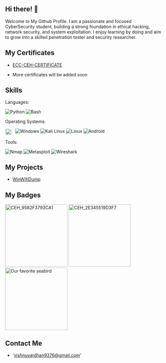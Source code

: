 ## Hi there! 👋

Welcome to My Github Profile.
I am a passionate and focused CyberSecurity student, building a strong foundation in ethical hacking, network security, and system exploitation. I enjoy learning by doing and aim to grow into a skilled penetration tester and security researcher.

## My Certificates
- <a href="https://drive.google.com/file/d/1kxxEByn6HF1QXGv0kXeOJXYfZIbv2TeS/view?usp=sharing" target="_blank"> ECC-CEH-CERTIFICATE </a>

- More certificates will be added soon

## Skills
Languages:

![Python](https://img.shields.io/badge/Python-1e1e1e?logo=python)
![Bash](https://img.shields.io/badge/Bash-1e1e1e?logo=gnubash&logoColor=white)


Operating Systems:

<img src="https://github.com/user-attachments/assets/144b0931-00df-4919-8131-1c84887e501c" width=20 style="vertical-align:middle"/> &nbsp;
![Windows](https://img.shields.io/badge/Windows-1e1e1e?logo=windows&logoColor=white)
![Kali Linux](https://img.shields.io/badge/Kali_Linux-1e1e1e?logo=kalilinux&logoColor=skyblue)
![Linux](https://img.shields.io/badge/Linux-1e1e1e?logo=linux&logoColor=white)
![Android](https://img.shields.io/badge/Android-1e1e1e?logo=android&logoColor=white)

Tools:

![Nmap](https://img.shields.io/badge/%F0%9F%93%A1_Nmap-1e1e1e?)
![Metasploit](https://img.shields.io/badge/%F0%9F%9B%A0%EF%B8%8F_Metasploit_Framework-1e1e2e?)
![Wireshark](https://img.shields.io/badge/%F0%9F%A6%88_Wireshark-1e1e1e?)

## My Projects
- <a href="https://github.com/vishnuuvardn/WinWifiDump" target="_blank">WinWifiDump</a>

## My Badges
<img width="200" height="200" alt="CEH_9582F3793CA1" src="https://github.com/user-attachments/assets/b2937b5c-eee4-4a2e-86cb-11b34e569d02" />
<img width="200" height="200" alt="CEH_2E345519D3F7" src="https://github.com/user-attachments/assets/7444cc63-2c1c-49fe-92a4-6c6b10f21f0d" />
<img width="200" height="200" alt="Our favorite seabird" src="https://github.com/user-attachments/assets/d74b8e3a-6d06-4b88-b190-b1e39b204498" />

## Contact Me
- 'vishnuvardhan9376@gmail.com'
